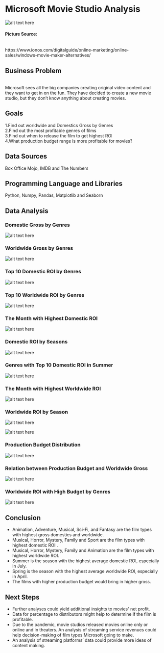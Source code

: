 # Microsoft Movie Studio Analysis

![alt text here](image/movie_1.jpg)

#### Picture Source:
<br>
https://www.ionos.com/digitalguide/online-marketing/online-sales/windows-movie-maker-alternatives/

## Business Problem
<br>
Microsoft sees all the big companies creating original video content and they want to get in on the fun. They have decided to create a new movie studio, but they don’t know anything about creating movies.  

## Goals
1.Find out worldwide and Domestics Gross by Genres
<br>
2.Find out the most profitable genres of films
<br>
3.Find out when to release the film to get highest ROI 
<br>
4.What production budget range is more profitable for movies?

## Data Sources
Box Office Mojo, IMDB and The Numbers


## Programming Language and Libraries
Python, Numpy, Pandas, Matplotlib and Seaborn

## Data Analysis



### Domestic Gross by Genres

![alt text here](image/d_gross_genres.jpg?raw=true)

### Worldwide Gross by Genres

![alt text here](image/w_gross_genres.jpg)

### Top 10 Domestic ROI by Genres

![alt text here](image/10d_genres_roi.jpg)

### Top 10 Worldwide ROI by Genres

![alt text here](image/10w_genres_roi.jpg)

### The Month with Highest Domestic ROI 

![alt text here](image/d_roi_month.jpg)

### Domestic ROI by Seasons

![alt text here](image/d_roi_season.jpg)

### Genres with Top 10 Domestic ROI in Summer

![alt text here](image/10d_summergen_roi.jpg)

### The Month with Highest Worldwide ROI

![alt text here](image/W_roi_month.jpg)

### Worldwide ROI by Season

![alt text here](image/w_roi_season.jpg)

![alt text here](image/10w_springgen_roi.jpg)

### Production Budget Distribution

![alt text here](image/budget_hist.jpg)

### Relation between Production Budget and Worldwide Gross

![alt text here](image/r_budget_gross.jpg)

### Worldwide ROI with High Budget by Genres

![alt text here](image/high_budget.jpg)

## Conclusion

* Animation, Adventure, Musical, Sci-Fi, and Fantasy are the film types with highest gross domestics and worldwide.
* Musical, Horror, Mystery, Family and Sport are the film types with highest domestic ROI .
* Musical, Horror, Mystery, Family and Animation are the film types with highest worldwide ROI.
* Summer is the season with the highest average domestic ROI, especially in July.
* Spring is the season with the highest average 
worldwide ROI, especially in April.
* The films with higher production budget would bring in higher gross.

## Next Steps



* Further analyses could yield additional insights to movies' net profit.
* Data for percentage to distributors might help to determine if the film is profitable.
* Due to the pandemic, movie studios released movies online only or online and in theaters.  An analysis of streaming service revenues could help decision-making of film types Microsoft going to make. 
* An analysis of streaming platforms’ data could provide more ideas of content making.



```python

```
